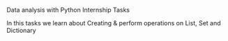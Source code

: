 Data analysis with Python Internship Tasks

In this tasks we learn about Creating & perform operations on List, Set and Dictionary
